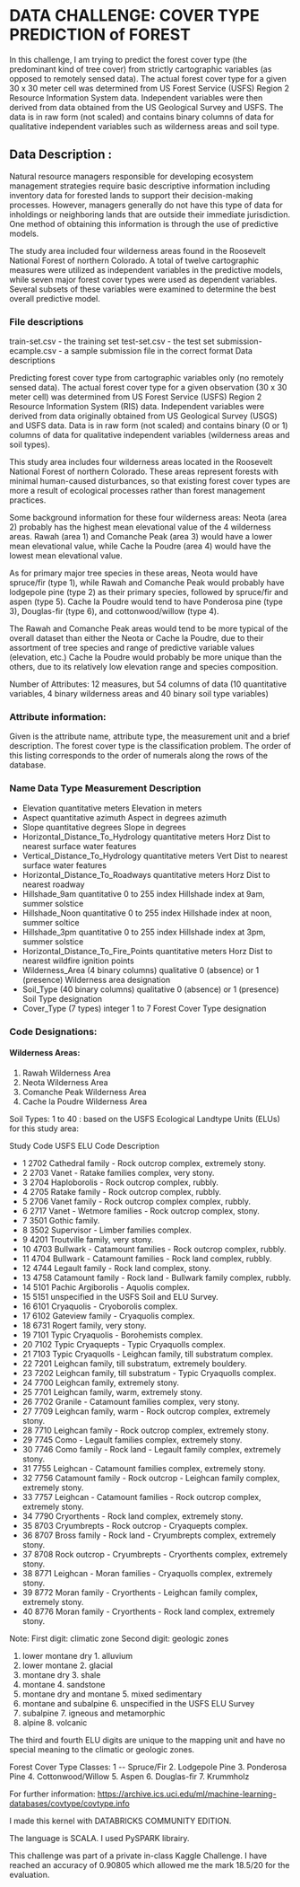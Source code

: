
# DATA CHALLENGE: COVER TYPE PREDICTION of FOREST


In this challenge, I am trying to predict the forest cover type (the predominant kind of tree cover) from strictly cartographic variables (as opposed to remotely sensed data). The actual forest cover type for a given 30 x 30 meter cell was determined from US Forest Service (USFS) Region 2 Resource Information System data. Independent variables were then derived from data obtained from the US Geological Survey and USFS. The data is in raw form (not scaled) and contains binary columns of data for qualitative independent variables such as wilderness areas and soil type.



## Data Description :

Natural resource managers responsible for developing 
ecosystem management strategies require basic descriptive 
information including inventory data for forested lands to 
support their decision-making processes. However, managers 
generally do not have this type of data for inholdings or 
neighboring lands that are outside their immediate 
jurisdiction. One method of obtaining this information is 
through the use of predictive models. 

The study area included four wilderness areas found in 
the Roosevelt National Forest of northern Colorado. A total 
of twelve cartographic measures were utilized as independent 
variables in the predictive models, while seven major forest 
cover types were used as dependent variables. Several subsets 
of these variables were examined to determine the best overall 
predictive model.

### File descriptions

train-set.csv - the training set
test-set.csv - the test set
submission-ecample.csv - a sample submission file in the correct format
Data descriptions

Predicting forest cover type from cartographic variables only
(no remotely sensed data). The actual forest cover type for
a given observation (30 x 30 meter cell) was determined from
US Forest Service (USFS) Region 2 Resource Information System 
(RIS) data. Independent variables were derived from data
originally obtained from US Geological Survey (USGS) and
USFS data. Data is in raw form (not scaled) and contains
binary (0 or 1) columns of data for qualitative independent
variables (wilderness areas and soil types).

This study area includes four wilderness areas located in the
Roosevelt National Forest of northern Colorado. These areas
represent forests with minimal human-caused disturbances,
so that existing forest cover types are more a result of 
ecological processes rather than forest management practices.

Some background information for these four wilderness areas: 
Neota (area 2) probably has the highest mean elevational value of 
the 4 wilderness areas. Rawah (area 1) and Comanche Peak (area 3) 
would have a lower mean elevational value, while Cache la Poudre 
(area 4) would have the lowest mean elevational value.

As for primary major tree species in these areas, Neota would have 
spruce/fir (type 1), while Rawah and Comanche Peak would probably
have lodgepole pine (type 2) as their primary species, followed by 
spruce/fir and aspen (type 5). Cache la Poudre would tend to have 
Ponderosa pine (type 3), Douglas-fir (type 6), and 
cottonwood/willow (type 4).

The Rawah and Comanche Peak areas would tend to be more typical of 
the overall dataset than either the Neota or Cache la Poudre, due 
to their assortment of tree species and range of predictive 
variable values (elevation, etc.) Cache la Poudre would probably 
be more unique than the others, due to its relatively low 
elevation range and species composition.


Number of Attributes: 12 measures, but 54 columns of data
(10 quantitative variables, 4 binary
wilderness areas and 40 binary
soil type variables)


### Attribute information:

Given is the attribute name, attribute type, the measurement unit and
a brief description. The forest cover type is the classification 
problem. The order of this listing corresponds to the order of 
numerals along the rows of the database.

### Name Data Type Measurement Description

* Elevation quantitative meters Elevation in meters
* Aspect quantitative azimuth Aspect in degrees azimuth
* Slope quantitative degrees Slope in degrees
* Horizontal_Distance_To_Hydrology quantitative meters Horz Dist to nearest surface water features
* Vertical_Distance_To_Hydrology quantitative meters Vert Dist to nearest surface water features
* Horizontal_Distance_To_Roadways quantitative meters Horz Dist to nearest roadway
* Hillshade_9am quantitative 0 to 255 index Hillshade index at 9am, summer solstice
* Hillshade_Noon quantitative 0 to 255 index Hillshade index at noon, summer soltice
* Hillshade_3pm quantitative 0 to 255 index Hillshade index at 3pm, summer solstice
* Horizontal_Distance_To_Fire_Points quantitative meters Horz Dist to nearest wildfire ignition points
* Wilderness_Area (4 binary columns) qualitative 0 (absence) or 1 (presence) Wilderness area designation
* Soil_Type (40 binary columns) qualitative 0 (absence) or 1 (presence) Soil Type designation
* Cover_Type (7 types) integer 1 to 7 Forest Cover Type designation

### Code Designations:

#### Wilderness Areas:

1. Rawah Wilderness Area
2. Neota Wilderness Area
3. Comanche Peak Wilderness Area
4. Cache la Poudre Wilderness Area

Soil Types: 1 to 40 : based on the USFS Ecological
Landtype Units (ELUs) for this study area:

Study Code USFS ELU Code Description
- 1 2702 Cathedral family - Rock outcrop complex, extremely stony.
- 2 2703 Vanet - Ratake families complex, very stony.
- 3 2704 Haploborolis - Rock outcrop complex, rubbly.
- 4 2705 Ratake family - Rock outcrop complex, rubbly.
- 5 2706 Vanet family - Rock outcrop complex complex, rubbly.
- 6 2717 Vanet - Wetmore families - Rock outcrop complex, stony.
- 7 3501 Gothic family.
- 8 3502 Supervisor - Limber families complex.
- 9 4201 Troutville family, very stony.
- 10 4703 Bullwark - Catamount families - Rock outcrop complex, rubbly.
- 11 4704 Bullwark - Catamount families - Rock land complex, rubbly.
- 12 4744 Legault family - Rock land complex, stony.
- 13 4758 Catamount family - Rock land - Bullwark family complex, rubbly.
- 14 5101 Pachic Argiborolis - Aquolis complex.
- 15 5151 unspecified in the USFS Soil and ELU Survey.
- 16 6101 Cryaquolis - Cryoborolis complex.
- 17 6102 Gateview family - Cryaquolis complex.
- 18 6731 Rogert family, very stony.
- 19 7101 Typic Cryaquolis - Borohemists complex.
- 20 7102 Typic Cryaquepts - Typic Cryaquolls complex.
- 21 7103 Typic Cryaquolls - Leighcan family, till substratum complex.
- 22 7201 Leighcan family, till substratum, extremely bouldery.
- 23 7202 Leighcan family, till substratum - Typic Cryaquolls complex.
- 24 7700 Leighcan family, extremely stony.
- 25 7701 Leighcan family, warm, extremely stony.
- 26 7702 Granile - Catamount families complex, very stony.
- 27 7709 Leighcan family, warm - Rock outcrop complex, extremely stony.
- 28 7710 Leighcan family - Rock outcrop complex, extremely stony.
- 29 7745 Como - Legault families complex, extremely stony.
- 30 7746 Como family - Rock land - Legault family complex, extremely stony.
- 31 7755 Leighcan - Catamount families complex, extremely stony.
- 32 7756 Catamount family - Rock outcrop - Leighcan family complex, extremely stony.
- 33 7757 Leighcan - Catamount families - Rock outcrop complex, extremely stony.
- 34 7790 Cryorthents - Rock land complex, extremely stony.
- 35 8703 Cryumbrepts - Rock outcrop - Cryaquepts complex.
- 36 8707 Bross family - Rock land - Cryumbrepts complex, extremely stony.
- 37 8708 Rock outcrop - Cryumbrepts - Cryorthents complex, extremely stony.
- 38 8771 Leighcan - Moran families - Cryaquolls complex, extremely stony.
- 39 8772 Moran family - Cryorthents - Leighcan family complex, extremely stony.
- 40 8776 Moran family - Cryorthents - Rock land complex, extremely stony.

Note: First digit: climatic zone Second digit: geologic zones
1. lower montane dry 1. alluvium
2. lower montane 2. glacial
3. montane dry 3. shale
4. montane 4. sandstone
5. montane dry and montane 5. mixed sedimentary
6. montane and subalpine 6. unspecified in the USFS ELU Survey
7. subalpine 7. igneous and metamorphic
8. alpine 8. volcanic

The third and fourth ELU digits are unique to the mapping unit 
and have no special meaning to the climatic or geologic zones.

Forest Cover Type Classes: 1 -- Spruce/Fir
2. Lodgepole Pine
3. Ponderosa Pine
4. Cottonwood/Willow
5. Aspen
6. Douglas-fir
7. Krummholz

For further information: https://archive.ics.uci.edu/ml/machine-learning-databases/covtype/covtype.info

I made this kernel with DATABRICKS COMMUNITY EDITION.

The language is SCALA. I used PySPARK librairy.

This challenge was part of a private in-class Kaggle Challenge. I have reached an accuracy of 0.90805 which allowed me the mark 18.5/20 for the evaluation.
